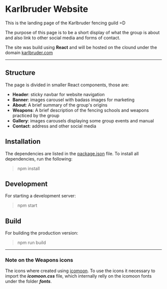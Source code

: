 # Karlbruder Website

This is the landing page of the Karlbruder fencing guild =D

The purpose of this page is to be a short display of what the group is about and also link to other social media and forms of contact.

The site was build using **React** and will be hosted on the clound under the domain <a href='http://karlbruder.com'>karlbruder.com</a>

---

## Structure

The page is divided in smaller React components, those are:
- **Header**: sticky navbar for website navigation
- **Banner**: images carousel with badass images for marketing
- **About**: A brief summary of the group's origins
- **Weapons**: A brief description of the fencing schools and weapons practiced by the group
- **Gallery**: images carousels displaying some group events and manual
- **Contact**: address and other social media


## Installation

The dependencies are listed in the <a href='./package.json' target='_blank'>package.json</a> file. To install all dependencies, run the following:
> npm install


## Development

For starting a development server:
> npm start


## Build

For building the production version:
> npm run build

---

### Note on the Weapons icons

The icons where created using <a href='https://icomoon.io/'>icomoon</a>. To use the icons it necessary to import the ***icomoon.css*** file, which internally relly on the icomoon fonts under the folder ***fonts***.
